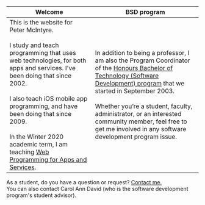 Welcome | BSD program
--- | ---
This is the website for Peter McIntyre.<br><br>I study and teach programming that uses web technologies, for both apps and services. I've been doing that since 2002.<br><br>I also teach iOS mobile app programming, and have been doing that since 2009.<br><br>In the Winter 2020 academic term, I am teaching [Web Programming for Apps and Services](https://bti425.ca). | In addition to being a professor, I am also the Program Coordinator of the [Honours Bachelor of Technology (Software Development) program](https://ict.senecacollege.ca/program/bsd/overview) that we started in September 2003.<br><br>Whether you’re a student, faculty, administrator, or an interested community member, feel free to get me involved in any software development program issue.

As a student, do you have a question or request? [Contact me.](contact)  
You can also contact Carol Ann David (who is the software development program's student advisor). 
